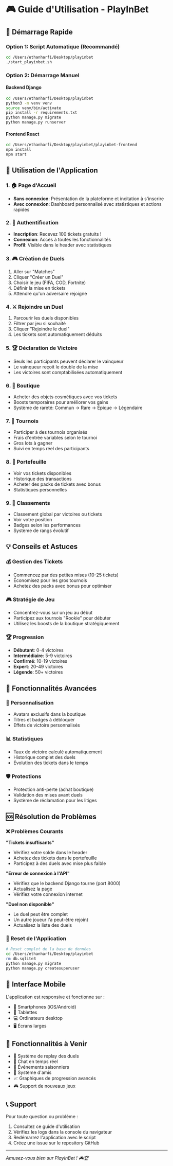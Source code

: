 # 🎮 Guide d'Utilisation - PlayInBet

## 🚀 Démarrage Rapide

### Option 1: Script Automatique (Recommandé)
```bash
cd /Users/ethanharfi/Desktop/playinbet
./start_playinbet.sh
```

### Option 2: Démarrage Manuel

#### Backend Django
```bash
cd /Users/ethanharfi/Desktop/playinbet
python3 -m venv venv
source venv/bin/activate
pip install -r requirements.txt
python manage.py migrate
python manage.py runserver
```

#### Frontend React
```bash
cd /Users/ethanharfi/Desktop/playinbet/playinbet-frontend
npm install
npm start
```

## 🎯 Utilisation de l'Application

### 1. 🏠 Page d'Accueil
- **Sans connexion**: Présentation de la plateforme et incitation à s'inscrire
- **Avec connexion**: Dashboard personnalisé avec statistiques et actions rapides

### 2. 🔐 Authentification
- **Inscription**: Recevez 100 tickets gratuits !
- **Connexion**: Accès à toutes les fonctionnalités
- **Profil**: Visible dans le header avec statistiques

### 3. 🎮 Création de Duels
1. Aller sur "Matches"
2. Cliquer "Créer un Duel"
3. Choisir le jeu (FIFA, COD, Fortnite)
4. Définir la mise en tickets
5. Attendre qu'un adversaire rejoigne

### 4. ⚔️ Rejoindre un Duel
1. Parcourir les duels disponibles
2. Filtrer par jeu si souhaité
3. Cliquer "Rejoindre le duel"
4. Les tickets sont automatiquement déduits

### 5. 🏆 Déclaration de Victoire
- Seuls les participants peuvent déclarer le vainqueur
- Le vainqueur reçoit le double de la mise
- Les victoires sont comptabilisées automatiquement

### 6. 🛒 Boutique
- Acheter des objets cosmétiques avec vos tickets
- Boosts temporaires pour améliorer vos gains
- Système de rareté: Commun → Rare → Épique → Légendaire

### 7. 🎯 Tournois
- Participer à des tournois organisés
- Frais d'entrée variables selon le tournoi
- Gros lots à gagner
- Suivi en temps réel des participants

### 8. 💼 Portefeuille
- Voir vos tickets disponibles
- Historique des transactions
- Acheter des packs de tickets avec bonus
- Statistiques personnelles

### 9. 🏅 Classements
- Classement global par victoires ou tickets
- Voir votre position
- Badges selon les performances
- Système de rangs évolutif

## 💡 Conseils et Astuces

### 💰 Gestion des Tickets
- Commencez par des petites mises (10-25 tickets)
- Économisez pour les gros tournois
- Achetez des packs avec bonus pour optimiser

### 🎮 Stratégie de Jeu
- Concentrez-vous sur un jeu au début
- Participez aux tournois "Rookie" pour débuter
- Utilisez les boosts de la boutique stratégiquement

### 🏆 Progression
- **Débutant**: 0-4 victoires
- **Intermédiaire**: 5-9 victoires  
- **Confirmé**: 10-19 victoires
- **Expert**: 20-49 victoires
- **Légende**: 50+ victoires

## 🔧 Fonctionnalités Avancées

### 🎨 Personnalisation
- Avatars exclusifs dans la boutique
- Titres et badges à débloquer
- Effets de victoire personnalisés

### 📊 Statistiques
- Taux de victoire calculé automatiquement
- Historique complet des duels
- Évolution des tickets dans le temps

### 🛡️ Protections
- Protection anti-perte (achat boutique)
- Validation des mises avant duels
- Système de réclamation pour les litiges

## 🆘 Résolution de Problèmes

### ❌ Problèmes Courants

**"Tickets insuffisants"**
- Vérifiez votre solde dans le header
- Achetez des tickets dans le portefeuille
- Participez à des duels avec mise plus faible

**"Erreur de connexion à l'API"**
- Vérifiez que le backend Django tourne (port 8000)
- Actualisez la page
- Vérifiez votre connexion internet

**"Duel non disponible"**
- Le duel peut être complet
- Un autre joueur l'a peut-être rejoint
- Actualisez la liste des duels

### 🔄 Reset de l'Application
```bash
# Reset complet de la base de données
cd /Users/ethanharfi/Desktop/playinbet
rm db.sqlite3
python manage.py migrate
python manage.py createsuperuser
```

## 📱 Interface Mobile

L'application est responsive et fonctionne sur :
- 📱 Smartphones (iOS/Android)
- 📱 Tablettes
- 💻 Ordinateurs desktop
- 🖥️ Écrans larges

## 🎉 Fonctionnalités à Venir

- 🎥 Système de replay des duels
- 💬 Chat en temps réel
- 🎊 Événements saisonniers
- 🤝 Système d'amis
- 📈 Graphiques de progression avancés
- 🎮 Support de nouveaux jeux

## 📞 Support

Pour toute question ou problème :
1. Consultez ce guide d'utilisation
2. Vérifiez les logs dans la console du navigateur
3. Redémarrez l'application avec le script
4. Créez une issue sur le repository GitHub

---

*Amusez-vous bien sur PlayInBet ! 🎮🏆*

